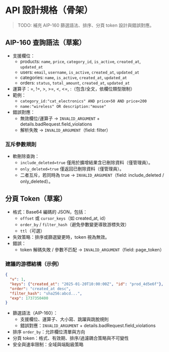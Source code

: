 # API 設計規格（骨架）

> TODO: 補充 AIP-160 篩選語法、排序、分頁 token 設計與錯誤對應。

## AIP-160 查詢語法（草案）
- 支援欄位：
  - products: `name`, `price`, `category_id`, `is_active`, `created_at`, `updated_at`
  - users: `email`, `username`, `is_active`, `created_at`, `updated_at`
  - categories: `name`, `is_active`, `created_at`, `updated_at`
  - orders: `status`, `total_amount`, `created_at`, `updated_at`
- 運算子：=, !=, >, >=, <, <=, :（包含/全文，依欄位類型限制）
- 範例：
  - `category_id:"cat_electronics" AND price>50 AND price<200`
  - `name:"wireless" OR description:"mouse"`
- 錯誤對應：
  - 無效欄位/運算子 → `INVALID_ARGUMENT` + details.badRequest.field_violations
  - 解析失敗 → `INVALID_ARGUMENT`（field: filter）

### 互斥參數規則
- 軟刪除查詢：
  - `include_deleted=true` 僅用於擴增結果含已刪除資料（僅管理員）。
  - `only_deleted=true` 僅返回已刪除資料（僅管理員）。
  - 二者互斥，若同時為 true → `INVALID_ARGUMENT`（field: include_deleted / only_deleted）。

## 分頁 Token（草案）
- 格式：Base64 編碼的 JSON，包括：
  - `offset` 或 `cursor_keys`（如 created_at, id）
  - `order_by` / `filter_hash`（避免參數變更導致游標失效）
  - `ttl`（可選）
- 失效策略：排序或篩選變更時，token 視為無效。
- 錯誤：
  - token 解碼失敗 / 參數不匹配 → `INVALID_ARGUMENT`（field: page_token）
 
### 建議的游標結構（示例）
```json
{
  "v": 1,
  "keys": {"created_at": "2025-01-20T10:00:00Z", "id": "prod_4d5e6f"},
  "order": "created_at desc",
  "filter_hash": "sha256:abcd...",
  "exp": 1737350400
}
```

- 篩選語法（AIP-160）：
  - 支援欄位、運算子、大小寫、跳躍與跳脫規則
  - 錯誤對應：`INVALID_ARGUMENT` + details.badRequest.field_violations
- 排序 `order_by`：允許欄位清單與方向
- 分頁 token：格式、有效期、排序/過濾耦合策略與不可變性
- 安全與速率限制：全域與端點級策略
